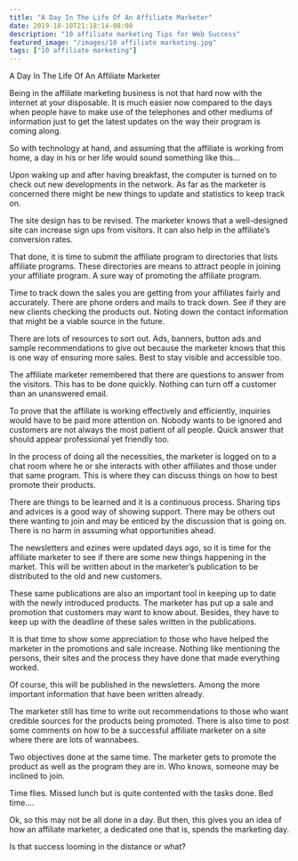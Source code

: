 ```yaml
---
title: "A Day In The Life Of An Affiliate Marketer"
date: 2019-10-10T21:18:14-08:00
description: "10 affiliate marketing Tips for Web Success"
featured_image: "/images/10 affiliate marketing.jpg"
tags: ["10 affiliate marketing"]
---
```


A Day In The Life Of An Affiliate Marketer 

Being in the affiliate marketing business is not that hard now with the internet at your disposable. It is much easier now compared to the days when people have to make use of the telephones and other mediums of information just to get the latest updates on the way their program is coming along. 

So with technology at hand, and assuming that the affiliate is working from home, a day in his or her life would sound something like this…

Upon waking up and after having breakfast, the computer is turned on to check out new developments in the network. As far as the marketer is concerned there might be new things to update and statistics to keep track on. 

The site design has to be revised. The marketer knows that a well-designed site can increase sign ups from visitors. It can also help in the affiliate’s conversion rates.

That done, it is time to submit the affiliate program to directories that lists affiliate programs. These directories are means to attract people in joining your affiliate program. A sure way of promoting the affiliate program. 

Time to track down the sales you are getting from your affiliates fairly and accurately. There are phone orders and mails to track down. See if they are new clients checking the products out. Noting down the contact information that might be a viable source in the future.

There are lots of resources to sort out. Ads, banners, button ads and sample recommendations to give out because the marketer knows that this is one way of ensuring more sales. Best to stay visible and accessible too.

The affiliate marketer remembered that there are questions to answer from the visitors. This has to be done quickly. Nothing can turn off a customer than an unanswered email. 

To prove that the affiliate is working effectively and efficiently, inquiries would have to be paid more attention on. Nobody wants to be ignored and customers are not always the most patient of all people. Quick answer that should appear professional yet friendly too.

In the process of doing all the necessities, the marketer is logged on to a chat room where he or she interacts with other affiliates and those under that same program. This is where they can discuss things on how to best promote their products. 

There are things to be learned and it is a continuous process. Sharing tips and advices is a good way of showing support. There may be others out there wanting to join and may be enticed by the discussion that is going on. There is no harm in assuming what opportunities ahead. 

The newsletters and ezines were updated days ago, so it is time for the affiliate marketer to see if there are some new things happening in the market. This will be written about in the marketer’s publication to be distributed to the old and new customers. 

These same publications are also an important tool in keeping up to date with the newly introduced products. The marketer has put up a sale and promotion that customers may want to know about. Besides, they have to keep up with the deadline of these sales written in the publications.

It is that time to show some appreciation to those who have helped the marketer in the promotions and sale increase. Nothing like mentioning the persons, their sites and the process they have done that made everything worked.

Of course, this will be published in the newsletters. Among the more important information that have been written already.

The marketer still has time to write out recommendations to those who want credible sources for the products being promoted. There is also time to post some comments on how to be a successful affiliate marketer on a site where there are lots of wannabees.

Two objectives done at the same time. The marketer gets to promote the product as well as the program they are in. Who knows, someone may be inclined to join. 

Time flies. Missed lunch but is quite contented with the tasks done. Bed time….

Ok, so this may not be all done in a day. But then, this gives you an idea of how an affiliate marketer, a dedicated one that is, spends the marketing day. 

Is that success looming in the distance or what?

